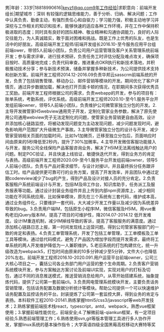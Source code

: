男|年龄：33岁|18818990616|keyzf@qq.com9年工作经验|求职意向：前端开发组长|期望城市：深圳
有较强的逻辑思维能力，善于分析、归纳、解决问题；工作中认真负责、勤奋主动，有强烈责任心和自驱力；学习能力强，积极主动地学习并深挖与工作相关的知识和技术，能够快速的适应各种工作环境，并在工作中保持积极进取的态度；同时具有良好的团队精神、敬业精神和沟通协调能力，良好的人际交往能力，为人真诚踏实，敢于面对困难和挑战。既是工作上优秀的队友，也是生活中的好朋友。高级前端开发工程师/前端开发组长2016.10-至今服务应用平台组前端ower，带领5人前端小团队，负责公司用户运营管理及客户关系管理系统前端开发；参与需求评审，进行技术预研，负责任务工时评估分配及难点攻关，确保项目按时、高质量地完成；负责代码审查，推进重点OKR执行和新技术落地，并积极推动技术分享；参与新技术预演，储备并掌握多种新技术，为公司提供技术支持和创新方案。前端开发工程师2014.12-2016.09负责华邦云sasscrm前端系统的开发，负责了包括销售管理、移动办公、邮件营销等模块的开发。期间优化了客户详情页，通过异步数据加载，解决也打开页面卡顿的情况，在职期间多次获得优秀员工奖励。前端开发工程师根据公司的需求，负责webapp的开发，参与的项目有：账单系统，考勤系统，评优系统。高级前端开发工程师2020.10-至今1.服务平台开发组前端owner，领导5人前端小团队，负责维护公司微管家独立分包的开发。2.主导开发微管家H5webview通用壳子开发，定制化管家业务参数，解决了原先使用公司通用webview壳子无法定制化的问题，使管家业务营销更自由高效。设计并添加核心链路监控，将被动发现问题变为主动发现问题，减少问题发现时间，避免影响用户范围扩大升级微生产事故。3.主导微管家独立分包的设计与开发，减少管家营销相关页面的加载时间，比如1v1加微页，迁移至独立分包后，页面响应时间由原来的5秒降低至2秒内，提升了30%加微率。4.主导开发微信客服功能接入与开发，服务公司全线保险产品客服咨询业务，解决了H5IM无法离线触达用户的问题。制定POC验证，并且快速上线验证，敏捷快迭代开发，得到业务方的肯定与表扬。高级前端开发工程师2020.09-至今1.服务平台开发组前端owner，领导5人前端小团队，负责与产品对需求细节，与设计对接UI，并且最终拆分任务跟评估工时。给产品提供更可靠可行的业务方案，提高了开发效率，并且团队中通过定期codereview减少了bug的产生，得到产品及设计对接人员的充分肯定。2.负责客服租户系统前端设计与开发，包括IM及IB工作台，知识库助手，任务派工及服务报表等功能。通过设计封装业务组件并且上传到内部npm资源库上，减少相同功能在不同系统应用，比如保单模块，原先在三个系统有三套代码，维护成本高，通过业务组件化，只要维护一套代码，大大减少开发工作量以及减少因为系统差异导致的bug。3.负责用户端IM，包括原生小程序IM，微信客服及H5IM。用vue重构老旧jQuery版本IM，提高了项目的可维护性，降2014.07-2014.12
低开发难度。设计IM重连机制，减少IM掉线导致的客诉，提高了客服服务的满意度。通过添加核心链路日志上报，第一时间发现线上运营问题。得到公司管家客服部门的一致的肯定和表扬。4.负责工单管理系统，开发了包括工单管理，工工单模板及工单工具等模块。通过低代码模式，避免了产品因为增加字段而提开发需求，最终将工单系统的两人开发维护降低为一人兼职维护。5.老旧系统的打包构建优化，统一升级改造为webpack5，打包时间由原来的10多分钟减少至5分钟，文件大小也降低20%左右。前端开发工程师2016.10-2020.091.用户运营平台前端owner，公司三大核心项目之一，囊括公司各业务部门用户运营的整个生命周期。2.负责客户营销系统模块开发，参与方案触达方案讨论及前端UI实现，实现对用户的打标及切包，通过不同的消息推送模式，推送营销消息给用户。从零开始搭建系统，抽象提炼代码，提供了公司第一套前端cli。3.负责网电管理系统模块开发，主要负责话务营销管理，包括话务配置及数据分析统计等模块。帮助公司提供一个可以快速维护话务配置及监控话务的平台。封装提炼了公司第一套监控大屏，得到业务的肯定与表扬。本科软件工程2010-20141.熟练掌握html5/css3/javascript等web开发技术；2.熟练掌握前端技术栈react，typescript，antd，webpack，熟悉vue框架使用；3.掌握前端性能优化，前端安全;4.了解微前端-qiankun框架，有一定项目经验;5.熟悉前端管理工作；6.熟练使用svn,git等版本管理工具进行多人协作开发，掌握linux系统的基本操作指令；大学英语四级全国黑莓高校移动大赛特等奖